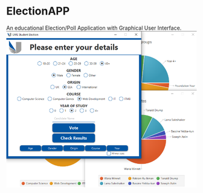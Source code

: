 # ElectionAPP
An educational Election/Poll Application with Graphical User Interface.
![Screenshot](src/packagefiles/MEDIA/application_screenshot.png)
